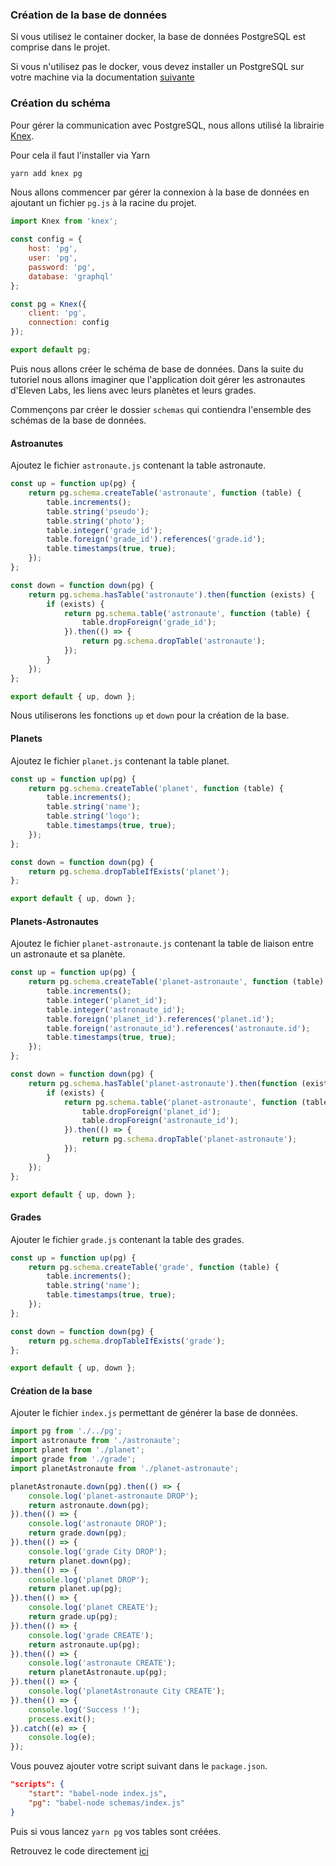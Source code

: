 ### Création de la base de données

Si vous utilisez le container docker, la base de données PostgreSQL est comprise dans le projet.

Si vous n'utilisez pas le docker, vous devez installer un PostgreSQL sur votre machine via la documentation [suivante](https://www.postgresql.org/download/)

### Création du schéma

Pour gérer la communication avec PostgreSQL, nous allons utilisé la librairie [Knex](http://knexjs.org/).

Pour cela il faut l'installer via Yarn

```bash
yarn add knex pg
```

Nous allons commencer par gérer la connexion à la base de données en ajoutant un fichier `pg.js` à la racine du projet.

```javascript
import Knex from 'knex';

const config = {
    host: 'pg',
    user: 'pg',
    password: 'pg',
    database: 'graphql'
};

const pg = Knex({
    client: 'pg',
    connection: config
});

export default pg;
```

Puis nous allons créer le schéma de base de données. Dans la suite du tutoriel nous allons imaginer que l'application doit gérer les astronautes d'Eleven Labs, les liens avec leurs planètes et leurs grades.

Commençons par créer le dossier `schemas` qui contiendra l'ensemble des schémas de la base de données.

#### Astroanutes

Ajoutez le fichier `astronaute.js` contenant la table astronaute.

```javascript
const up = function up(pg) {
    return pg.schema.createTable('astronaute', function (table) {
        table.increments();
        table.string('pseudo');
        table.string('photo');
        table.integer('grade_id');
        table.foreign('grade_id').references('grade.id');
        table.timestamps(true, true);
    });
};

const down = function down(pg) {
    return pg.schema.hasTable('astronaute').then(function (exists) {
        if (exists) {
            return pg.schema.table('astronaute', function (table) {
                table.dropForeign('grade_id');
            }).then(() => {
                return pg.schema.dropTable('astronaute');
            });
        }
    });
};

export default { up, down };
```

Nous utiliserons les fonctions `up` et `down` pour la création de la base.

#### Planets

Ajoutez le fichier `planet.js` contenant la table planet.

```javascript
const up = function up(pg) {
    return pg.schema.createTable('planet', function (table) {
        table.increments();
        table.string('name');
        table.string('logo');
        table.timestamps(true, true);
    });
};

const down = function down(pg) {
    return pg.schema.dropTableIfExists('planet');
};

export default { up, down };
```

#### Planets-Astronautes

Ajoutez le fichier `planet-astronaute.js` contenant la table de liaison entre un astronaute et sa planète.

```javascript
const up = function up(pg) {
    return pg.schema.createTable('planet-astronaute', function (table) {
        table.increments();
        table.integer('planet_id');
        table.integer('astronaute_id');
        table.foreign('planet_id').references('planet.id');
        table.foreign('astronaute_id').references('astronaute.id');
        table.timestamps(true, true);
    });
};

const down = function down(pg) {
    return pg.schema.hasTable('planet-astronaute').then(function (exists) {
        if (exists) {
            return pg.schema.table('planet-astronaute', function (table) {
                table.dropForeign('planet_id');
                table.dropForeign('astronaute_id');
            }).then(() => {
                return pg.schema.dropTable('planet-astronaute');
            });
        }
    });
};

export default { up, down };
```

#### Grades

Ajouter le fichier `grade.js` contenant la table des grades.

```javascript
const up = function up(pg) {
    return pg.schema.createTable('grade', function (table) {
        table.increments();
        table.string('name');
        table.timestamps(true, true);
    });
};

const down = function down(pg) {
    return pg.schema.dropTableIfExists('grade');
};

export default { up, down };
```

#### Création de la base

Ajouter le fichier `index.js` permettant de générer la base de données.

```javascript
import pg from './../pg';
import astronaute from './astronaute';
import planet from './planet';
import grade from './grade';
import planetAstronaute from './planet-astronaute';

planetAstronaute.down(pg).then(() => {
    console.log('planet-astronaute DROP');
    return astronaute.down(pg);
}).then(() => {
    console.log('astronaute DROP');
    return grade.down(pg);
}).then(() => {
    console.log('grade City DROP');
    return planet.down(pg);
}).then(() => {
    console.log('planet DROP');
    return planet.up(pg);
}).then(() => {
    console.log('planet CREATE');
    return grade.up(pg);
}).then(() => {
    console.log('grade CREATE');
    return astronaute.up(pg);
}).then(() => {
    console.log('astronaute CREATE');
    return planetAstronaute.up(pg);
}).then(() => {
    console.log('planetAstronaute City CREATE');
}).then(() => {
    console.log('Success !');
    process.exit();
}).catch((e) => {
    console.log(e);
});
```

Vous pouvez ajouter votre script suivant dans le `package.json`.

```json
"scripts": {
    "start": "babel-node index.js",
    "pg": "babel-node schemas/index.js"
}
```

Puis si vous lancez `yarn pg` vos tables sont créées.

Retrouvez le code directement [ici](https://github.com/duck-invaders/graphql-apollo/tree/codelabs-step2)
